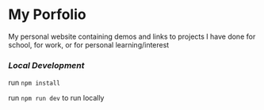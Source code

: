 # My Porfolio
My personal website containing demos and links to projects I have done for school, for work, or for personal learning/interest

### _Local Development_

run `npm install`

run `npm run dev` to run locally